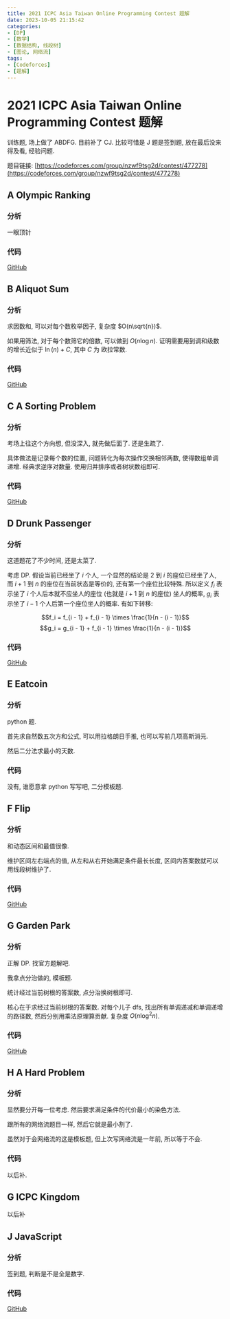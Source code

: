 ```yaml
---
title: 2021 ICPC Asia Taiwan Online Programming Contest 题解
date: 2023-10-05 21:15:42
categories:
- [DP]
- [数学]
- [数据结构, 线段树]
- [图论, 网络流]
tags:
- [Codeforces]
- [题解]
---
```

# 2021 ICPC Asia Taiwan Online Programming Contest 题解

训练题, 场上做了 ABDFG. 目前补了 CJ. 比较可惜是 J 题是签到题, 放在最后没来得及看, 经验问题.

题目链接: [https://codeforces.com/group/nzwf9tsg2d/contest/477278](https://codeforces.com/group/nzwf9tsg2d/contest/477278)

## A Olympic Ranking

### 分析

一眼顶针

### 代码

[GitHub](https://github.com/99-wood/OIcode/blob/main/CF/2021%20ICPC%20Asia%20Taiwan%20Online%20Programming%20Contest%20%26%20NEU%20training%202023%20Autumn%20Contest%2014%20(Individual%20only)/a.cpp)

## B Aliquot Sum

### 分析

求因数和, 可以对每个数枚举因子, 复杂度 $O(n\sqrt{n})$.

如果用筛法, 对于每个数筛它的倍数, 可以做到 $O(n\log{n})$. 证明需要用到调和级数的增长近似于 $\ln(n) + C$, 其中 $C$ 为 欧拉常数.

### 代码

[GitHub](https://github.com/99-wood/OIcode/blob/main/CF/2021%20ICPC%20Asia%20Taiwan%20Online%20Programming%20Contest%20%26%20NEU%20training%202023%20Autumn%20Contest%2014%20(Individual%20only)/b.cpp)

## C A Sorting Problem

### 分析

考场上往这个方向想, 但没深入, 就先做后面了. 还是生疏了.

具体做法是记录每个数的位置, 问题转化为每次操作交换相邻两数, 使得数组单调递增. 经典求逆序对数量. 使用归并排序或者树状数组即可.

### 代码

[GitHub](https://github.com/99-wood/OIcode/blob/main/CF/2021%20ICPC%20Asia%20Taiwan%20Online%20Programming%20Contest%20%26%20NEU%20training%202023%20Autumn%20Contest%2014%20(Individual%20only)/c.cpp)

## D Drunk Passenger

### 分析

这道题花了不少时间, 还是太菜了.

考虑 DP. 假设当前已经坐了 $i$ 个人, 一个显然的结论是 $2$ 到 $i$ 的座位已经坐了人, 而 $i + 1$ 到 $n$ 的座位在当前状态是等价的, 还有第一个座位比较特殊. 所以定义 $f_i$ 表示坐了 $i$ 个人后本就不应坐人的座位 (也就是 $i + 1$ 到 $n$ 的座位) 坐人的概率, $g_i$ 表示坐了 $i - 1$ 个人后第一个座位坐人的概率. 有如下转移:

$$f_i = f_{i - 1} + f_{i - 1} \times \frac{1}{n - (i - 1)}$$
$$g_i = g_{i - 1} + f_{i - 1} \times \frac{1}{n - (i - 1)}$$

### 代码

[GitHub](https://github.com/99-wood/OIcode/blob/main/CF/2021%20ICPC%20Asia%20Taiwan%20Online%20Programming%20Contest%20%26%20NEU%20training%202023%20Autumn%20Contest%2014%20(Individual%20only)/d.cpp)

## E Eatcoin

### 分析

python 题.

首先求自然数五次方和公式, 可以用拉格朗日手推, 也可以写前几项高斯消元.

然后二分法求最小的天数.

### 代码

没有, 谁愿意拿 python 写写吧, 二分模板题.

## F Flip

### 分析

和动态区间和最值很像.

维护区间左右端点的值, 从左和从右开始满足条件最长长度, 区间内答案数就可以用线段树维护了.

### 代码

[GitHub](https://github.com/99-wood/OIcode/blob/main/CF/2021%20ICPC%20Asia%20Taiwan%20Online%20Programming%20Contest%20%26%20NEU%20training%202023%20Autumn%20Contest%2014%20(Individual%20only)/f.cpp)

## G Garden Park

### 分析

正解 DP. 找官方题解吧.

我拿点分治做的, 模板题.

统计经过当前树根的答案数, 点分治换树根即可.

核心在于求经过当前树根的答案数. 对每个儿子 dfs, 找出所有单调递减和单调递增的路径数, 然后分别用乘法原理算贡献. 复杂度 $O(n\log^2{n})$.

### 代码

[GitHub](https://github.com/99-wood/OIcode/blob/main/CF/2021%20ICPC%20Asia%20Taiwan%20Online%20Programming%20Contest%20%26%20NEU%20training%202023%20Autumn%20Contest%2014%20(Individual%20only)/g.cpp)

## H A Hard Problem

### 分析

显然要分开每一位考虑. 然后要求满足条件的代价最小的染色方法.

跟所有的网络流题目一样, 然后它就是最小割了.

虽然对于会网络流的这是模板题, 但上次写网络流是一年前, 所以等于不会.

### 代码

以后补.

## G ICPC Kingdom

以后补

## J JavaScript

### 分析

签到题, 判断是不是全是数字.

### 代码

[GitHub](https://github.com/99-wood/OIcode/blob/main/CF/2021%20ICPC%20Asia%20Taiwan%20Online%20Programming%20Contest%20%26%20NEU%20training%202023%20Autumn%20Contest%2014%20(Individual%20only)/j.cpp)